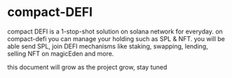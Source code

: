 # compact-DEFI
compact DEFI is a 1-stop-shot solution on solana network for everyday.
on compact-defi you can manage your holding such as SPL & NFT.
you will be able send SPL, join DEFI mechanisms like staking, swapping, lending, selling NFT on magicEden and more.


this document will grow as the project grow, stay tuned
